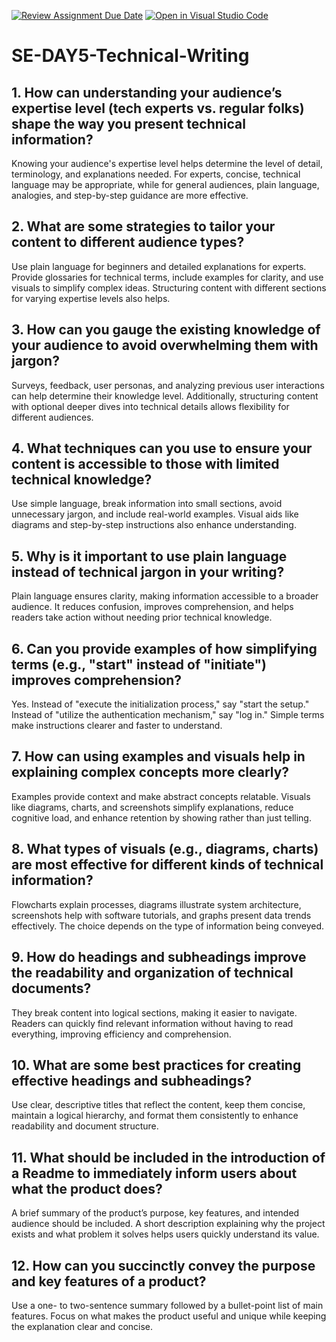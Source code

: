 [![Review Assignment Due Date](https://classroom.github.com/assets/deadline-readme-button-22041afd0340ce965d47ae6ef1cefeee28c7c493a6346c4f15d667ab976d596c.svg)](https://classroom.github.com/a/zsAR-pyY)
[![Open in Visual Studio Code](https://classroom.github.com/assets/open-in-vscode-2e0aaae1b6195c2367325f4f02e2d04e9abb55f0b24a779b69b11b9e10269abc.svg)](https://classroom.github.com/online_ide?assignment_repo_id=18519904&assignment_repo_type=AssignmentRepo)
# SE-DAY5-Technical-Writing
## 1. How can understanding your audience’s expertise level (tech experts vs. regular folks) shape the way you present technical information?
Knowing your audience's expertise level helps determine the level of detail, terminology, and explanations needed. For experts, concise, technical language may be appropriate, while for general audiences, plain language, analogies, and step-by-step guidance are more effective.
## 2. What are some strategies to tailor your content to different audience types? 
Use plain language for beginners and detailed explanations for experts. Provide glossaries for technical terms, include examples for clarity, and use visuals to simplify complex ideas. Structuring content with different sections for varying expertise levels also helps.

## 3. How can you gauge the existing knowledge of your audience to avoid overwhelming them with jargon?
Surveys, feedback, user personas, and analyzing previous user interactions can help determine their knowledge level. Additionally, structuring content with optional deeper dives into technical details allows flexibility for different audiences.
## 4. What techniques can you use to ensure your content is accessible to those with limited technical knowledge?
Use simple language, break information into small sections, avoid unnecessary jargon, and include real-world examples. Visual aids like diagrams and step-by-step instructions also enhance understanding.

## 5. Why is it important to use plain language instead of technical jargon in your writing?
Plain language ensures clarity, making information accessible to a broader audience. It reduces confusion, improves comprehension, and helps readers take action without needing prior technical knowledge.

## 6. Can you provide examples of how simplifying terms (e.g., "start" instead of "initiate") improves comprehension?
Yes. Instead of "execute the initialization process," say "start the setup." Instead of "utilize the authentication mechanism," say "log in." Simple terms make instructions clearer and faster to understand.

## 7. How can using examples and visuals help in explaining complex concepts more clearly?
Examples provide context and make abstract concepts relatable. Visuals like diagrams, charts, and screenshots simplify explanations, reduce cognitive load, and enhance retention by showing rather than just telling.

## 8. What types of visuals (e.g., diagrams, charts) are most effective for different kinds of technical information?
Flowcharts explain processes, diagrams illustrate system architecture, screenshots help with software tutorials, and graphs present data trends effectively. The choice depends on the type of information being conveyed.

## 9. How do headings and subheadings improve the readability and organization of technical documents?
They break content into logical sections, making it easier to navigate. Readers can quickly find relevant information without having to read everything, improving efficiency and comprehension.

## 10. What are some best practices for creating effective headings and subheadings?
Use clear, descriptive titles that reflect the content, keep them concise, maintain a logical hierarchy, and format them consistently to enhance readability and document structure.

## 11. What should be included in the introduction of a Readme to immediately inform users about what the product does?
A brief summary of the product’s purpose, key features, and intended audience should be included. A short description explaining why the project exists and what problem it solves helps users quickly understand its value.

## 12. How can you succinctly convey the purpose and key features of a product?
Use a one- to two-sentence summary followed by a bullet-point list of main features. Focus on what makes the product useful and unique while keeping the explanation clear and concise.







